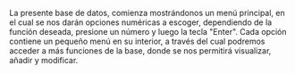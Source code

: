 La presente base de datos, comienza mostrándonos un menú principal, en el cual se nos darán opciones numéricas a escoger, dependiendo de la función deseada, presione un número y luego la tecla "Enter". Cada opción contiene un pequeño menú en su interior, a través del cual podremos acceder a más funciones de la base, donde se nos permitirá visualizar, añadir y modificar.
